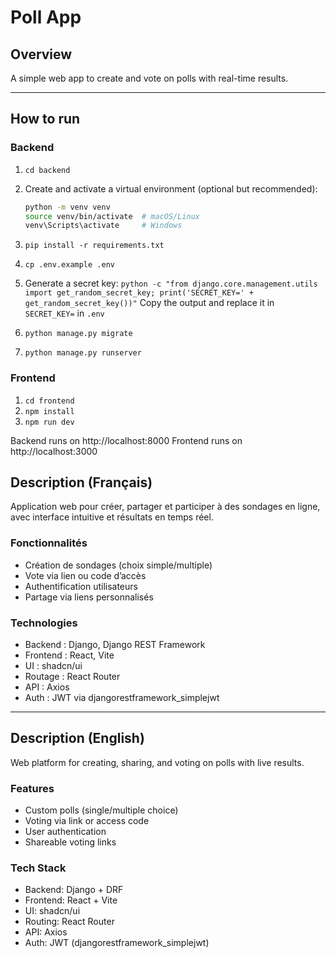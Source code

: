 # Poll App

## Overview

A simple web app to create and vote on polls with real-time results.

---

## How to run

### Backend

1. `cd backend`

2. Create and activate a virtual environment (optional but recommended):

    ```bash
    python -m venv venv
    source venv/bin/activate  # macOS/Linux
    venv\Scripts\activate     # Windows

    ```

3. `pip install -r requirements.txt`
4. `cp .env.example .env`
5. Generate a secret key:
   `python -c "from django.core.management.utils import get_random_secret_key; print('SECRET_KEY=' + get_random_secret_key())"`
   Copy the output and replace it in `SECRET_KEY=` in `.env`
6. `python manage.py migrate`
7. `python manage.py runserver`

### Frontend

1. `cd frontend`
2. `npm install`
3. `npm run dev`

Backend runs on http://localhost:8000
Frontend runs on http://localhost:3000

## Description (Français)

Application web pour créer, partager et participer à des sondages en ligne, avec interface intuitive et résultats en temps réel.

### Fonctionnalités

-   Création de sondages (choix simple/multiple)
-   Vote via lien ou code d’accès
-   Authentification utilisateurs
-   Partage via liens personnalisés

### Technologies

-   Backend : Django, Django REST Framework
-   Frontend : React, Vite
-   UI : shadcn/ui
-   Routage : React Router
-   API : Axios
-   Auth : JWT via djangorestframework_simplejwt

---

## Description (English)

Web platform for creating, sharing, and voting on polls with live results.

### Features

-   Custom polls (single/multiple choice)
-   Voting via link or access code
-   User authentication
-   Shareable voting links

### Tech Stack

-   Backend: Django + DRF
-   Frontend: React + Vite
-   UI: shadcn/ui
-   Routing: React Router
-   API: Axios
-   Auth: JWT (djangorestframework_simplejwt)
